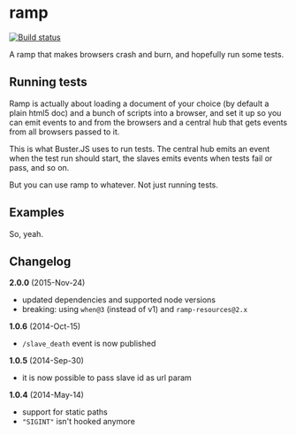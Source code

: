 # ramp

[![Build status](https://secure.travis-ci.org/busterjs/ramp.png?branch=master)](http://travis-ci.org/busterjs/ramp)

A ramp that makes browsers crash and burn, and hopefully run some tests.

## Running tests

Ramp is actually about loading a document of your choice (by default a plain html5 doc) and a bunch of scripts into a browser, and set it up so you can emit events to and from the browsers and a central hub that gets events from all browsers passed to it.

This is what Buster.JS uses to run tests. The central hub emits an event when the test run should start, the slaves emits events when tests fail or pass, and so on.

But you can use ramp to whatever. Not just running tests.

## Examples

So, yeah.


## Changelog

**2.0.0** (2015-Nov-24)

* updated dependencies and supported node versions
* breaking: using `when@3` (instead of v1) and `ramp-resources@2.x`

**1.0.6** (2014-Oct-15)

* `/slave_death` event is now published

**1.0.5** (2014-Sep-30)

* it is now possible to pass slave id as url param

**1.0.4** (2014-May-14)

* support for static paths
* `"SIGINT"` isn't hooked anymore

